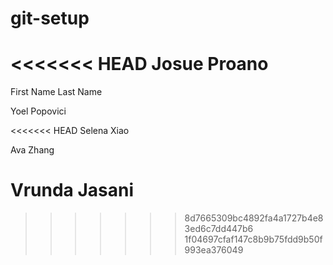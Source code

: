 # git-setup

<<<<<<< HEAD
Josue Proano
=======
First Name Last Name

Yoel Popovici

<<<<<<< HEAD
Selena Xiao

Ava Zhang

Vrunda Jasani
=======
>>>>>>> 8d7665309bc4892fa4a1727b4e83ed6c7dd447b6
>>>>>>> 1f04697cfaf147c8b9b75fdd9b50f993ea376049
